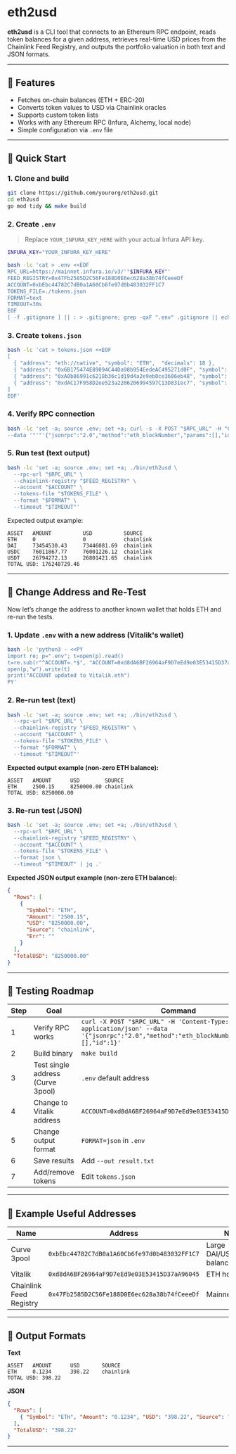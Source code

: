 # eth2usd

**eth2usd** is a CLI tool that connects to an Ethereum RPC endpoint, reads token balances for a given address, retrieves real-time USD prices from the Chainlink Feed Registry, and outputs the portfolio valuation in both text and JSON formats.

---

## 🔧 Features

- Fetches on-chain balances (ETH + ERC-20)
- Converts token values to USD via Chainlink oracles
- Supports custom token lists
- Works with any Ethereum RPC (Infura, Alchemy, local node)
- Simple configuration via `.env` file

---

## 🚀 Quick Start

### 1. Clone and build
```bash
git clone https://github.com/yourorg/eth2usd.git
cd eth2usd
go mod tidy && make build
````

### 2. Create `.env`

> Replace `YOUR_INFURA_KEY_HERE` with your actual Infura API key.

```bash
INFURA_KEY="YOUR_INFURA_KEY_HERE"

bash -lc 'cat > .env <<EOF
RPC_URL=https://mainnet.infura.io/v3/'"$INFURA_KEY"'
FEED_REGISTRY=0x47Fb2585D2C56Fe188D0E6ec628a38b74fCeeeDf
ACCOUNT=0xbEbc44782C7dB0a1A60Cb6fe97d0b483032FF1C7
TOKENS_FILE=./tokens.json
FORMAT=text
TIMEOUT=30s
EOF
[ -f .gitignore ] || : > .gitignore; grep -qxF ".env" .gitignore || echo ".env" >> .gitignore'
```

### 3. Create `tokens.json`

```bash
bash -lc 'cat > tokens.json <<EOF
[
  { "address": "eth://native", "symbol": "ETH",  "decimals": 18 },
  { "address": "0x6B175474E89094C44Da98b954EedeAC495271d0F", "symbol": "DAI"  },
  { "address": "0xA0b86991c6218b36c1d19d4a2e9eb0ce3606eb48", "symbol": "USDC" },
  { "address": "0xdAC17F958D2ee523a2206206994597C13D831ec7", "symbol": "USDT" }
]
EOF'
```

### 4. Verify RPC connection

```bash
bash -lc 'set -a; source .env; set +a; curl -s -X POST "$RPC_URL" -H "Content-Type: application/json" \
--data '"'"'{"jsonrpc":"2.0","method":"eth_blockNumber","params":[],"id":1}'"'"' && echo'
```

### 5. Run test (text output)

```bash
bash -lc 'set -a; source .env; set +a; ./bin/eth2usd \
  --rpc-url "$RPC_URL" \
  --chainlink-registry "$FEED_REGISTRY" \
  --account "$ACCOUNT" \
  --tokens-file "$TOKENS_FILE" \
  --format "$FORMAT" \
  --timeout "$TIMEOUT"'
```

Expected output example:

```
ASSET   AMOUNT          USD          SOURCE
ETH     0               0            chainlink
DAI     73454530.43     73446081.69  chainlink
USDC    76011867.77     76001226.12  chainlink
USDT    26794272.13     26801421.65  chainlink
TOTAL USD: 176248729.46
```

---

## 🔁 Change Address and Re-Test

Now let’s change the address to another known wallet that holds ETH and re-run the tests.

### 1. Update `.env` with a new address (Vitalik's wallet)

```bash
bash -lc 'python3 - <<PY
import re; p=".env"; t=open(p).read()
t=re.sub(r"^ACCOUNT=.*$", "ACCOUNT=0xd8dA6BF26964aF9D7eEd9e03E53415D37aA96045", t, flags=re.M)
open(p,"w").write(t)
print("ACCOUNT updated to Vitalik.eth")
PY'
```

### 2. Re-run test (text)

```bash
bash -lc 'set -a; source .env; set +a; ./bin/eth2usd \
  --rpc-url "$RPC_URL" \
  --chainlink-registry "$FEED_REGISTRY" \
  --account "$ACCOUNT" \
  --tokens-file "$TOKENS_FILE" \
  --format "$FORMAT" \
  --timeout "$TIMEOUT"'
```

**Expected output example (non-zero ETH balance):**

```
ASSET   AMOUNT      USD        SOURCE
ETH     2500.15     8250000.00 chainlink
TOTAL USD: 8250000.00
```

### 3. Re-run test (JSON)

```bash
bash -lc 'set -a; source .env; set +a; ./bin/eth2usd \
  --rpc-url "$RPC_URL" \
  --chainlink-registry "$FEED_REGISTRY" \
  --account "$ACCOUNT" \
  --tokens-file "$TOKENS_FILE" \
  --format json \
  --timeout "$TIMEOUT" | jq .'
```

**Expected JSON output example (non-zero ETH balance):**

```json
{
  "Rows": [
    {
      "Symbol": "ETH",
      "Amount": "2500.15",
      "USD": "8250000.00",
      "Source": "chainlink",
      "Err": ""
    }
  ],
  "TotalUSD": "8250000.00"
}
```

---

## 🧭 Testing Roadmap

| Step | Goal                              | Command                                                                                                                                |
| ---- | --------------------------------- | -------------------------------------------------------------------------------------------------------------------------------------- |
| 1    | Verify RPC works                  | `curl -X POST "$RPC_URL" -H 'Content-Type: application/json' --data '{"jsonrpc":"2.0","method":"eth_blockNumber","params":[],"id":1}'` |
| 2    | Build binary                      | `make build`                                                                                                                           |
| 3    | Test single address (Curve 3pool) | `.env` default address                                                                                                                 |
| 4    | Change to Vitalik address         | `ACCOUNT=0xd8dA6BF26964aF9D7eEd9e03E53415D37aA96045`                                                                                   |
| 5    | Change output format              | `FORMAT=json` in `.env`                                                                                                                |
| 6    | Save results                      | Add `--out result.txt`                                                                                                                 |
| 7    | Add/remove tokens                 | Edit `tokens.json`                                                                                                                     |

---

## 🧰 Example Useful Addresses

| Name                    | Address                                      | Notes                        |
| ----------------------- | -------------------------------------------- | ---------------------------- |
| Curve 3pool             | `0xbEbc44782C7dB0a1A60Cb6fe97d0b483032FF1C7` | Large DAI/USDC/USDT balances |
| Vitalik                 | `0xd8dA6BF26964aF9D7eEd9e03E53415D37aA96045` | ETH holder                   |
| Chainlink Feed Registry | `0x47Fb2585D2C56Fe188D0E6ec628a38b74fCeeeDf` | Mainnet registry             |

---

## 🧩 Output Formats

**Text**

```
ASSET   AMOUNT      USD       SOURCE
ETH     0.1234      398.22    chainlink
TOTAL USD: 398.22
```

**JSON**

```json
{
  "Rows": [
    { "Symbol": "ETH", "Amount": "0.1234", "USD": "398.22", "Source": "chainlink" }
  ],
  "TotalUSD": "398.22"
}
```

---